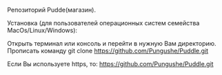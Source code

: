 Репозиторий Pudde(магазин).

Установка (для пользователей операционных систем семейства MacOs/Linux/Windows):

Открыть терминал или консоль и перейти в нужную Вам директорию. Прописать команду git clone <https://github.com/Pungushe/Puddle.git>

Если Вы используете https, то: <https://github.com/Pungushe/Puddle.git>
